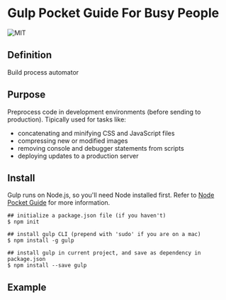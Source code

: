 # Gulp Pocket Guide For Busy People

![MIT](https://img.shields.io/badge/license-MIT-blue.svg)

## Definition

Build process automator

## Purpose

Preprocess code in development environments (before sending to production). Tipically used for tasks like:

- concatenating and minifying CSS and JavaScript files
- compressing new or modified images
- removing console and debugger statements from scripts
- deploying updates to a production server

## Install

Gulp runs on Node.js, so you'll need Node installed first. Refer to [Node Pocket Guide](https://github.com/heyallan/node-pocket/) for more information.

```shell
## initialize a package.json file (if you haven't)
$ npm init

## install gulp CLI (prepend with 'sudo' if you are on a mac)
$ npm install -g gulp

## install gulp in current project, and save as dependency in package.json
$ npm install --save gulp
```

## Example
